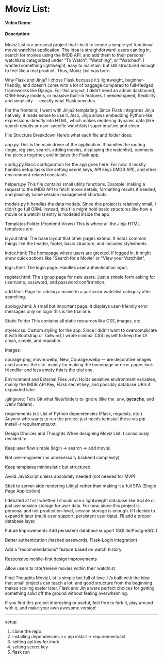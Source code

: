 # Moviz List:

#### Video Demo:  <URL HERE>

#### Description:

Moviz List is a personal project that I built to create a simple yet functional movie watchlist application.
The idea is straightforward: users can log in, search for movies using the IMDB API, and add them to their personal watchlists categorized under "To Watch", "Watching", or "Watched".
I wanted something lightweight, easy to maintain, but still structured enough to feel like a real product.
Thus, Moviz List was born.

Why Flask and Jinja?
I chose Flask because it’s lightweight, beginner-friendly, and doesn't come with a lot of baggage compared to full-fledged frameworks like Django.
For this project, I didn’t need an admin dashboard, ORM-heavy models, or massive built-in features. I needed speed, flexibility, and simplicity — exactly what Flask provides.

For the frontend, I went with Jinja2 templating.
Since Flask integrates Jinja natively, it made sense to use it.
Also, Jinja allows embedding Python-like expressions directly into HTML, which makes rendering dynamic data (like search results or user-specific watchlists) super intuitive and clean.

File Structure Breakdown
Here’s what each file and folder does:

app.py
This is the main driver of the application.
It handles the routing (login, register, search, adding movies, displaying the watchlist), connects the pieces together, and initiates the Flask app.

config.py
Basic configuration for the app goes here.
For now, it mostly handles setup tasks like setting secret keys, API keys (IMDB API), and other environment-related constants.

helpers.py
This file contains small utility functions.
Example: making a request to the IMDB API to fetch movie details, formatting results if needed, and possibly some session management shortcuts.

models.py
It handles the data models.
Since this project is relatively small, I didn’t go full ORM.
Instead, this file might hold basic structures like how a movie or a watchlist entry is modeled inside the app.

Templates Folder (Frontend Views)
This is where all the Jinja HTML templates are:

layout.html: The base layout that other pages extend.
It holds common things like the header, footer, basic structure, and includes stylesheets.

index.html: The homepage where users are greeted.
If logged in, it might show quick actions like "Search for a Movie" or "View your Watchlist".

login.html: The login page.
Handles user authentication input.

register.html: The signup page for new users.
Just a simple form asking for username, password, and password confirmation.

add.html: Page for adding a movie to a particular watchlist category after searching.

apology.html: A small but important page.
It displays user-friendly error messages only on login this is the trial one.

Static Folder
This contains all static resources like CSS, images, etc.

styles.css: Custom styling for the app.
Since I didn’t want to overcomplicate it with Bootstrap or Tailwind, I wrote minimal CSS myself to keep the UI clean, simple, and readable.

Images:

courage.png, movie.webp, New_Courage.webp — are decorative images used across the site, mainly for making the homepage or error pages look friendlier and less empty this is the trial one.

Environment and External Files
.env:
Holds sensitive environment variables, mainly the IMDB API Key, Flask secret key, and possibly database URIs if expanded later.

.gitignore:
Tells Git what files/folders to ignore (like the .env, __pycache__, and .venv folders).

requirements.txt:
List of Python dependencies (Flask, requests, etc.).
Anyone who wants to run the project just needs to install these via pip install -r requirements.txt.

Design Choices and Thoughts
When designing Moviz List, I consciously decided to:

Keep user flow simple (login -> search -> add movie)

Not over-engineer (no unnecessary backend complexity)

Keep templates minimalistic but structured

Avoid JavaScript unless absolutely needed (not needed for MVP)

Stick to server-side rendering (Jinja) rather than making it a full SPA (Single Page Application)

I debated at first whether I should use a lightweight database like SQLite or just use session storage for user data.
For now, since this project is personal and not production-level, session storage is enough.
If I decide to expand it later (multi-user support, persistent user data), I’ll add a proper database layer.

Future Improvements
Add persistent database support (SQLite/PostgreSQL)

Better authentication (hashed passwords, Flask-Login integration)

Add a "recommendations" feature based on watch history

Responsive mobile-first design improvements

Allow users to rate/review movies within their watchlist

Final Thoughts
Moviz List is simple but full of love.
It’s built with the idea that small projects can teach a lot, and good structure from the beginning makes scaling easier later.
Flask and Jinja were perfect choices for getting something solid off the ground without feeling overwhelming.

If you find this project interesting or useful, feel free to fork it, play around with it, and make your own awesome version!




--------------------
setup:
1. clone the repo
2. installing dependencies >> pip install -r requirements.txt
3. setting api key for imdb 
4. setting secret key
5. flask run
